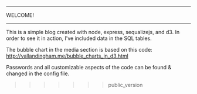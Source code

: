 

****************************************************************************
WELCOME!
****************************************************************************

This is a simple blog created with node, express, sequalizejs, and d3. In order to see it in action, I've included data in the SQL tables.

The bubble chart in the media section is based on this code:  http://vallandingham.me/bubble_charts_in_d3.html

Passwords and all customizable aspects of the code can be found & changed in the config file.
>>>>>>> public_version
